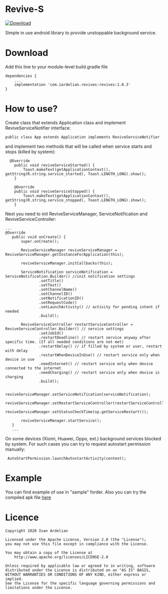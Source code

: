 # Revive-S

[ ![Download](https://api.bintray.com/packages/iardelian/revives/revives/images/download.svg?version=1.0.3) ](https://bintray.com/iardelian/revives/revives/1.0.3/link)


Simple in use android library to provide unstoppable background service.

# Download
Add this line to your module-level build.gradle file
```
dependencies {
    ...
    implementation 'com.iardelian.revives:revives:1.0.3'
}
```

# How to use?

Create class that extends Application class and implement ReviveServiceNotifier interface:
```
public class App extends Application implements ReviveServiceNotifier 
```
and implement two methods that will be called when service starts and stops (killed by system):
```
  @Override
    public void reviveServiceStarted() {
        Toast.makeText(getApplicationContext(), getString(R.string.service_started), Toast.LENGTH_LONG).show();
    }

    @Override
    public void reviveServiceStopped() {
        Toast.makeText(getApplicationContext(), getString(R.string.service_stopped), Toast.LENGTH_LONG).show();
    }
 ```
 
 Next you need to init ReviveServiceManager, ServiceNotification and ReviveServiceController:
 
 ```
 ...
@Override
    public void onCreate() {
        super.onCreate();
        
        ReviveServiceManager reviveServiceManager = ReviveServiceManager.getInstanceForApplication(this);

        reviveServiceManager.initCallbacks(this);

        ServiceNotification serviceNotification = ServiceNotification.Builder() //init notification settings
                .setTitle()
                .setText()
                .setChannelName()
                .setChannelID()
                .setNotificationID()
                .setRequestCode() 
                .setLaunchActivity() // activity for pending intent if needed
                .build();

        ReviveServiceController restartServiceController = ReviveServiceController.Builder() // service settings
                .setJobId()
                .restartDeadline() // restart service anyway after specific time. (If all needed conditions are not met)
                .restartDelay() // if filled by system or user, restart with delay
                .restartWhenDeviceInUse() // restart service only when device in use 
                .needInternet() // restart service only when device connected to the internet
                .needCharging() // restart service only when device is charging
                .build();

        reviveServiceManager.setServiceNotification(serviceNotification);
        reviveServiceManager.setRestartServiceController(restartServiceController);
        reviveServiceManager.setStatusCheckTime(sp.getServiceRestart());

        reviveServiceManager.startService();
    }
    ...
 ```
 
 On some devices (Xiomi, Huawei, Oppo, ext.) background services blocked by system. For such cases you can try to request autostart permission manually:
 ```
  AutoStartPermission.launchAutostartActivity(context);
 ```
 
# Example 

You can find example of use in "sample" forder.
Also you can try the compiled apk file [here](https://drive.google.com/open?id=1QUi7DEituCJ08bIpkWCmSrM6QUBUwaQI)


# Licence

```
Copyright 2020 Ivan Ardelian

Licensed under the Apache License, Version 2.0 (the "License");
you may not use this file except in compliance with the License.

You may obtain a copy of the License at
    http://www.apache.org/licenses/LICENSE-2.0

Unless required by applicable law or agreed to in writing, software
distributed under the License is distributed on an "AS IS" BASIS,
WITHOUT WARRANTIES OR CONDITIONS OF ANY KIND, either express or implied.
See the License for the specific language governing permissions and
limitations under the License.
```
